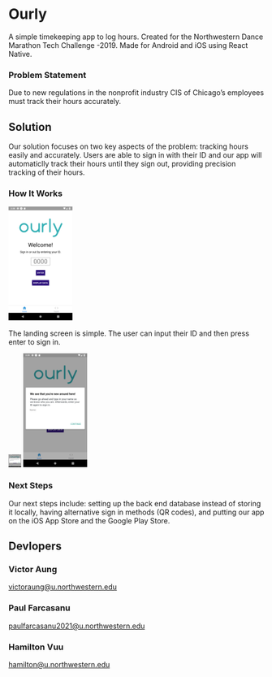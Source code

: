 # Ourly
A simple timekeeping app to log hours. 
Created for the Northwestern Dance Marathon Tech Challenge -2019.
Made for Android and iOS using React Native.

### Problem Statement
Due to new regulations in the nonprofit industry CIS of Chicago’s employees must track their hours accurately.

## Solution
Our solution focuses on two key aspects of the problem: tracking hours easily and accurately. Users are able to sign in with their ID and our app will automaticlly track their hours until they sign out, providing precision tracking of their hours. 

### How It Works

<img src="demoPics/Screenshot_1548970692.png" height=25% width=25%>

The landing screen is simple. The user can input their ID and then press enter to sign in.

<img style = "display: inline" src="demoPics/Screenshot_1548970741.png" height=25 width=25>

<img style = "display: inline" src="demoPics/Screenshot_1548970741.png" height=25% width=25%>





### Next Steps
Our next steps include: setting up the back end database instead of storing it locally, having alternative sign in methods (QR codes), and putting our app on the iOS App Store and the Google Play Store.  

## Devlopers
### Victor Aung
victoraung@u.northwestern.edu

### Paul Farcasanu
paulfarcasanu2021@u.northwestern.edu

### Hamilton Vuu
hamilton@u.northwestern.edu

